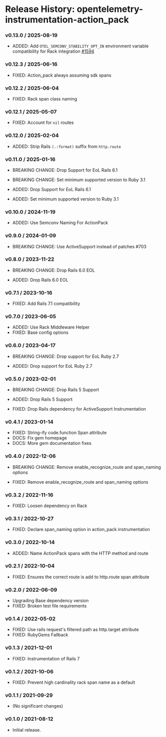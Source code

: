 # Release History: opentelemetry-instrumentation-action_pack

### v0.13.0 / 2025-08-19

* ADDED: Add `OTEL_SEMCONV_STABILITY_OPT_IN` environment variable compatibility for Rack integration [#1594](https://github.com/open-telemetry/opentelemetry-ruby-contrib/pull/1594)

### v0.12.3 / 2025-06-16

* FIXED: Action_pack always assuming sdk spans

### v0.12.2 / 2025-06-04

* FIXED: Rack span class naming

### v0.12.1 / 2025-05-07

* FIXED: Account for `nil` routes

### v0.12.0 / 2025-02-04

* ADDED: Strip Rails `(.:format)` suffix from `http.route`

### v0.11.0 / 2025-01-16

* BREAKING CHANGE: Drop Support for EoL Rails 6.1
* BREAKING CHANGE: Set minimum supported version to Ruby 3.1

* ADDED: Drop Support for EoL Rails 6.1
* ADDED: Set minimum supported version to Ruby 3.1

### v0.10.0 / 2024-11-19

* ADDED: Use Semconv Naming For ActionPack

### v0.9.0 / 2024-01-09

* BREAKING CHANGE: Use ActiveSupport instead of patches #703

### v0.8.0 / 2023-11-22

* BREAKING CHANGE: Drop Rails 6.0 EOL

* ADDED: Drop Rails 6.0 EOL

### v0.7.1 / 2023-10-16

* FIXED: Add Rails 7.1 compatibility

### v0.7.0 / 2023-06-05

* ADDED: Use Rack Middleware Helper
* FIXED: Base config options

### v0.6.0 / 2023-04-17

* BREAKING CHANGE: Drop support for EoL Ruby 2.7

* ADDED: Drop support for EoL Ruby 2.7

### v0.5.0 / 2023-02-01

* BREAKING CHANGE: Drop Rails 5 Support

* ADDED: Drop Rails 5 Support
* FIXED: Drop Rails dependency for ActiveSupport Instrumentation

### v0.4.1 / 2023-01-14

* FIXED: String-ify code.function Span attribute
* DOCS: Fix gem homepage
* DOCS: More gem documentation fixes

### v0.4.0 / 2022-12-06

* BREAKING CHANGE: Remove enable_recognize_route and span_naming options

* FIXED: Remove enable_recognize_route and span_naming options

### v0.3.2 / 2022-11-16

* FIXED: Loosen dependency on Rack

### v0.3.1 / 2022-10-27

* FIXED: Declare span_naming option in action_pack instrumentation

### v0.3.0 / 2022-10-14

* ADDED: Name ActionPack spans with the HTTP method and route

### v0.2.1 / 2022-10-04

* FIXED: Ensures the correct route is add to http.route span attribute

### v0.2.0 / 2022-06-09

* Upgrading Base dependency version
* FIXED: Broken test file requirements

### v0.1.4 / 2022-05-02

* FIXED: Use rails request's filtered path as http.target attribute
* FIXED: RubyGems Fallback

### v0.1.3 / 2021-12-01

* FIXED: Instrumentation of Rails 7

### v0.1.2 / 2021-10-06

* FIXED: Prevent high cardinality rack span name as a default

### v0.1.1 / 2021-09-29

* (No significant changes)

### v0.1.0 / 2021-08-12

* Initial release.

